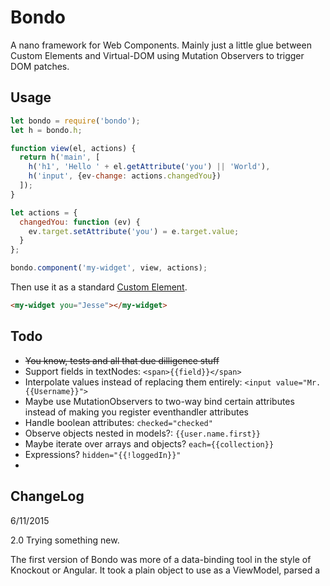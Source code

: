 # Bondo
A nano framework for Web Components. Mainly just a little glue between Custom Elements and Virtual-DOM using Mutation Observers to trigger DOM patches.

## Usage

```js
let bondo = require('bondo');
let h = bondo.h;

function view(el, actions) {
  return h('main', [
    h('h1', 'Hello ' + el.getAttribute('you') || 'World'),
    h('input', {ev-change: actions.changedYou})
  ]);
}

let actions = {
  changedYou: function (ev) {
    ev.target.setAttribute('you') = e.target.value;
  }
};

bondo.component('my-widget', view, actions);
```

Then use it as a standard [Custom Element](https://w3c.github.io/webcomponents/spec/custom/). 

```html
<my-widget you="Jesse"></my-widget>
```

## Todo

* ~~You know, tests and all that due dilligence stuff~~
* Support fields in textNodes: `<span>{{field}}</span>`
* Interpolate values instead of replacing them entirely: `<input value="Mr. {{Username}}">`
* Maybe use MutationObservers to two-way bind certain attributes instead of making you register eventhandler attributes
* Handle boolean attributes: `checked="checked"`
* Observe objects nested in models?: `{{user.name.first}}`
* Maybe iterate over arrays and objects? `each={{collection}}`
* Expressions? `hidden="{{!loggedIn}}"`
* 

## ChangeLog

6/11/2015

2.0 Trying something new. 

The first version of Bondo was more of a data-binding tool in the style of Knockout or Angular. It took a plain object to use as a ViewModel, parsed a <template> for {{handlebars}} fields, and replaced them with values from the ViewModel. Then it used Object.observe to watch for changes and update the appropriate parts of the DOM. It worked, but the template {{fields}} could only be identifiers for property names on the ViewModel. That means no {{firstName + ' ' + lastName}} or {{!loggedIn}}.

So, I started looking into how other declarative data-binding libraries allow for expressions. I discovered that Knockout basically evaluates them using `new Function()` which is dangerous (there's even [a custom binding provider](http://brianmhunt.github.io/articles/knockout-plus-content-security-policy) to fix this). Angular on the other hand has it's own [$eval()](https://docs.angularjs.org/api/ng/type/$rootScope.Scope#$eval) function that interprets a subset of Javascript expressions which makes Angular expressions safe, but subtley different from JS](https://docs.angularjs.org/guide/expression#angular-expressions-vs-javascript-expressions). Both of these options seemed insane.

Then I read about virtual-dom. Just like React, it lets you create a lightweight virtual DOM tree and then diff/path it against what's in the actual DOM. Since you build these trees using regular Javascript, it's no trouble at all to evaluate expressions!

So I set about rebuilding Bondo using the VDOM. This time, instead of using a <template> you pass in a function that returns a hyperscript vtree. This function recieves the element where the VDOM will be eventually rendered as it's first argument. This is so that attributes of the custom element can be used tp pass params into the view. This way I don't have to have a separate ViewModel object. Instead of using Object.observe() I use a MutationObserver to observe the element. If any of it's attributes change, I call the view function again, and patch the innerDOM of the element.

It works, there's tests! Is it useful for building applications? I don't know, you tell me!

[![NPM](https://nodei.co/npm/bondo.png)](https://www.npmjs.com/package/bondo)

## License

Artistic License 2.0, see [LICENSE.md](http://github.com/jessehattabaugh/bondo/blob/master/LICENSE.md) for details.
